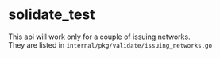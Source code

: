 # solidate_test

This api will work only for a couple of issuing networks.
<br/>
They are listed in ``internal/pkg/validate/issuing_networks.go``